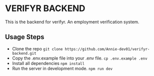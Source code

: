 # VERIFYR BACKEND

This is the backend for verifyr. An employment verification system.

## Usage Steps
* Clone the repo ```git clone https://github.com/Annie-dev01/verifyr-backend.git```
* Copy the .env.example file into your .env file. ```cp .env.example .env```
* Install all dependencies ```npm install```
* Run the server in development mode. ```npm run dev```
